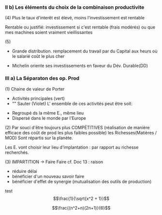 ### II  b) Les éléments du choix de la combinaison productivite

(4) Plus le taux d'interêt est élevé, moins l'investissement est rentable

Rentable ou justifié:
investissement si c'est rentable (frais modérés)
ou que mes machines soient vraiment vieillissantes


(5)
* Grande distribution.
remplacement du travail
par du Capital aux heurs où le salarié coût le plus cher

* Michelin oriente ses investissements en faveur du Dév. Durable(DD)

### III  a) La Séparaton des op. Prod

(1) Chaine de valeur de Porter
* Activités principales (vert)
*    ""  Sauter (Violet)
L' ensemble de ces activités peut être soit:
- Regroupé ds la même  E., même lieu
- Dispersé dans le monde par l'Europe

(2)
Par souci d'être toujours plus COMPÉTITIVES
(réalisation de manière efficace des coût de prod les plus faibles possible)
les Richesses(Matières / MOD)
Sont répartis sur la planète.

Les E.   vont choisir leur lieu d'implantation : par rapport au richesse recherchés.


(3) IMPARTITION -> Faire Faire
cf. Doc 13 : raison 
- réduire délai
- bénéficier d'un nouveau savoir faire
- bénéficier d'effet de synergie
(mutualisation des outils de production)



test
$$\frac{1}{\sqrt{x^2 + 1}}$$

$$\frac{(n^2+n)(2n+1)}{6}$$
